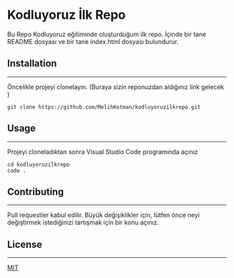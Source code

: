 # Kodluyoruz İlk Repo
Bu Repo Kodluyoruz eğitiminde oluşturduğum ilk repo. İçinde bir tane README dosyası ve bir tane index.html dosyası bulundurur.

## Installation
***
Öncelikle projeyi clonelayın. (Buraya sizin reponuzdan aldığınız link gelecek )

```
git clone https://github.com/MelihKotman/kodluyoruzilkrepo.git
```
## Usage
***
Projeyi cloneladıktan sonra Visual Studio Code programında açınız

```
cd kodluyoruzilkrepo
code .
```

## Contributing
***
Pull requestler kabul edilir. Büyük değişiklikler için, lütfen önce neyi değiştirmek istediğinizi tartışmak için bir konu açınız.

## License
***

[MIT](https://choosealicense.com/license/mit/)


